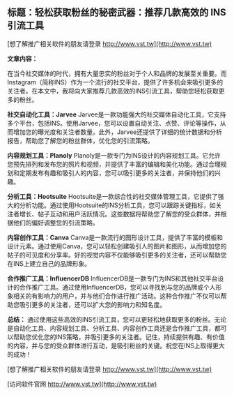 ## **标题：轻松获取粉丝的秘密武器：推荐几款高效的 INS 引流工具**

[想了解推广相关软件的朋友请登录 http://www.vst.tw](http://www.vst.tw)

**文章内容：**

在当今社交媒体的时代，拥有大量忠实的粉丝对于个人和品牌的发展至关重要。而Instagram（简称INS）作为一个流行的社交平台，提供了许多机会来吸引更多的关注者。在本文中，我将向大家推荐几款高效的INS引流工具，帮助您轻松获取更多的粉丝。

**社交自动化工具：Jarvee**
Jarvee是一款功能强大的社交媒体自动化工具，它支持多个平台，包括INS。使用Jarvee，您可以设置自动关注、点赞、评论等操作，从而增加您的曝光度和关注者数量。此外，Jarvee还提供了详细的统计数据和分析报告，帮助您了解您的粉丝群体，优化您的引流策略。

**内容规划工具：Planoly**
Planoly是一款专门为INS设计的内容规划工具。它允许您预先排列和发布您的照片和视频，并提供了丰富的编辑和美化功能。通过合理规划和定期发布有趣和吸引人的内容，您可以吸引更多的关注者，并保持他们的兴趣。

**分析工具：Hootsuite**
Hootsuite是一款综合性的社交媒体管理工具，它提供了强大的分析功能。通过使用Hootsuite的INS分析工具，您可以跟踪关键指标，如关注者增长、帖子互动和用户活跃情况。这些数据将帮助您了解您的受众群体，并根据他们的偏好调整您的引流策略。

**内容创作工具：Canva**
Canva是一款流行的图形设计工具，提供了丰富的模板和设计元素。通过使用Canva，您可以轻松创建吸引人的图片和图形，从而增加您的帖子的可见度和分享率。好的视觉内容不仅能够吸引更多的关注者，还可以帮助您在INS上建立自己的品牌形象。

**合作推广工具：InfluencerDB**
InfluencerDB是一款专门为INS和其他社交平台设计的合作推广工具。通过使用InfluencerDB，您可以寻找到与您的品牌或个人形象相关的有影响力的用户，并与他们合作进行推广活动。这种合作推广不仅可以帮助您吸引更多的关注者，还可以扩大您的影响力和知名度。

**总结：**
通过使用这些高效的INS引流工具，您可以更轻松地获取更多的粉丝。无论是自动化工具、内容规划工具、分析工具、内容创作工具还是合作推广工具，都可以帮助您优化您的INS策略，并吸引更多的关注者。记住，持续提供有趣、有价值的内容，并与您的受众群体进行互动，是吸引粉丝的关键。祝您在INS上取得更大的成功！

[想了解推广相关软件的朋友请登录 http://www.vst.tw](http://www.vst.tw)


[访问软件官网 http://www.vst.tw](http://www.vst.tw)
